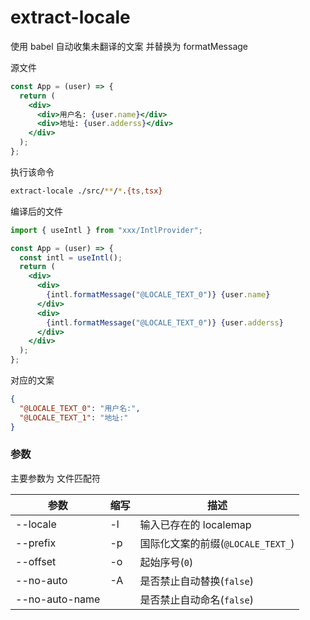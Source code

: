 # extract-locale

使用 babel 自动收集未翻译的文案 并替换为 formatMessage

源文件

```jsx
const App = (user) => {
  return (
    <div>
      <div>用户名: {user.name}</div>
      <div>地址: {user.adderss}</div>
    </div>
  );
};
```

执行该命令

```bash
extract-locale ./src/**/*.{ts,tsx}
```

编译后的文件

```jsx
import { useIntl } from "xxx/IntlProvider";

const App = (user) => {
  const intl = useIntl();
  return (
    <div>
      <div>
        {intl.formatMessage("@LOCALE_TEXT_0")} {user.name}
      </div>
      <div>
        {intl.formatMessage("@LOCALE_TEXT_0")} {user.adderss}
      </div>
    </div>
  );
};
```

对应的文案

```json
{
  "@LOCALE_TEXT_0": "用户名:",
  "@LOCALE_TEXT_1": "地址:"
}
```

### 参数

主要参数为 文件匹配符

| 参数              | 缩写 | 描述                              |
| ----------------- | ---- | --------------------------------- |
| --locale <locale> | -l   | 输入已存在的 localemap            |
| --prefix <prefix> | -p   | 国际化文案的前缀(`@LOCALE_TEXT_`) |
| --offset <offset> | -o   | 起始序号(`0`)                     |
| --no-auto         | -A   | 是否禁止自动替换(`false`)         |
| --no-auto-name    |      | 是否禁止自动命名(`false`)         |

